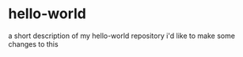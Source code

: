 # hello-world
a short description of my hello-world repository
i'd like to make some changes to this 
